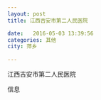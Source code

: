 ```yaml
--- 
layout: post 
title: 江西吉安市第二人民医院

date:   2016-05-03 13:39:56 
categories: 其他  
city: 萍乡
  
--- 
```

   
江西吉安市第二人民医院

信息

